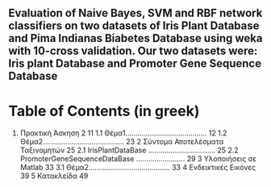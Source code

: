 ## Evaluation of Naive Bayes, SVM and RBF network classifiers on two datasets of Iris Plant Database and Pima Indianas Biabetes Database using weka with 10-cross validation. Our two datasets were: Iris plant Database and Promoter Gene Sequence Database

# Table of Contents (in greek)
1. Πρακτική  ́Ασκηση 2 11
1.1 Θέμα1........................................ 12 
1.2 Θέμα2........................................ 23
2 Σύντομα Αποτελέσματα Ταξινομητών 25
2.1 IrisPlantDataBase ................................. 25 
2.2 PromoterGeneSequenceDataBase ........................ 29
3 Υλοποιήσεις σε Matlab 33
3.1 Θέμα2........................................ 33
4 Ενδεικτικές Εικόνες 39
5 Κατακλείδα 49